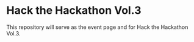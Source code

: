 # Hack the Hackathon Vol.3 

This repository will serve as the event page and for Hack the Hackathon Vol.3. 
